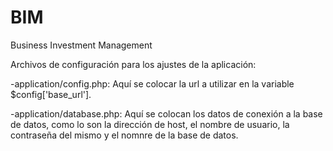 # BIM
Business Investment Management

Archivos de configuración para los ajustes de la aplicación:

-application/config.php: Aquí se colocar la url a utilizar en la variable $config['base_url'].

-application/database.php: Aquí se colocan los datos de conexión a la base de datos, como lo son la dirección de host, el nombre de usuario, la contraseña del mismo y el nomnre de la base de datos.
